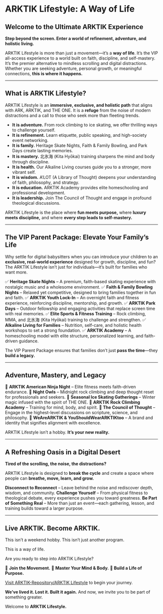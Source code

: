 # ARKTIK Lifestyle: A Way of Life

## Welcome to the Ultimate ARKTIK Experience

**Step beyond the screen. Enter a world of refinement, adventure, and holistic living.**

ARKTIK Lifestyle is more than just a movement—it’s a **way of life**. It’s the VIP all-access experience to a world built on faith, discipline, and self-mastery. It’s the premier alternative to mindless scrolling and digital distractions. Whether you are seeking adventure, personal growth, or meaningful connections, **this is where it happens.**

---

## **What is ARKTIK Lifestyle?**

ARKTIK Lifestyle is an **immersive, exclusive, and holistic path** that aligns with ARK, ARKTIK, and THE ONE. It is a **refuge** from the noise of modern distractions and a call to those who seek more than fleeting trends.

- **It is adventure.** From rock climbing to ice skating, we offer thrilling ways to challenge yourself.
- **It is refinement.** Learn etiquette, public speaking, and high-society event networking.
- **It is family.** Heritage Skate Nights, Faith & Family Bowling, and Park Days create lasting memories.
- **It is mastery.** 北氷海 (Kita Hyōkai) training sharpens the mind and body through discipline.
- **It is health.** Our Alkaline Living courses guide you to a stronger, more vibrant self.
- **It is wisdom.** A’LOT (A Library of Thought) deepens your understanding of faith, philosophy, and strategy.
- **It is education.** ARKTIK Academy provides elite homeschooling and professional development.
- **It is leadership.** Join The Council of Thought and engage in profound theological discussions.

ARKTIK Lifestyle is the place where **fun meets purpose,** where **luxury meets discipline,** and where **every step leads to self-mastery.**

---

## **The VIP Parent Package: Elevate Your Family’s Life**

Why settle for digital babysitters when you can introduce your children to an **exclusive, real-world experience** designed for growth, discipline, and fun? The ARKTIK Lifestyle isn’t just for individuals—it’s built for families who want more.

✅ **Heritage Skate Nights** – A premium, faith-based skating experience with nostalgic music and a wholesome environment.
✅ **Faith & Family Bowling Nights** – Relaxed yet competitive, designed to bring families together in fun and faith.
✅ **ARKTIK Youth Lock-In** – An overnight faith and fitness experience, reinforcing discipline, mentorship, and growth.
✅ **ARKTIK Park Days** – Outdoor fellowship and engaging activities that replace screen time with real memories.
✅ **Elite Sports & Fitness Training** – Rock climbing, MMA, and 北氷海 (Kita Hyōkai) training to challenge and strengthen.
✅ **Alkaline Living for Families** – Nutrition, self-care, and holistic health workshops to set a strong foundation.
✅ **ARKTIK Academy** – A homeschooling model with elite structure, personalized learning, and faith-driven guidance.

The VIP Parent Package ensures that families don’t just **pass the time**—they **build a legacy.**

---

## **Adventure, Mastery, and Legacy**

💠 **ARKTIK American Ninja Night** – Elite fitness meets faith-driven endurance.
💠 **Night Owls** – Midnight rock climbing and deep thought reset for professionals and seekers.
💠 **Seasonal Ice Skating Gatherings** – Winter magic infused with the spirit of THE ONE.
💠 **ARKTIK Rock Climbing Academy** – Training for mind, body, and spirit.
💠 **The Council of Thought** – Engage in the highest-level discussions on scripture, science, and philosophy.
💠 **WeAreARKTIK & YouShouldWearARKTIKtoo** – A brand and identity that signifies alignment with excellence.

ARKTIK Lifestyle isn’t a hobby. **It’s your new reality.**

---

## **A Refreshing Oasis in a Digital Desert**

**Tired of the scrolling, the noise, the distractions?**

ARKTIK Lifestyle is designed to **break the cycle** and create a space where people can **breathe, move, learn, and grow.**

**Disconnect to Reconnect** – Leave behind the noise and rediscover depth, wisdom, and community.
**Challenge Yourself** – From physical fitness to theological debate, every experience pushes you toward greatness.
**Be Part of Something Real** – More than just an event—each gathering, lesson, and training builds toward a larger purpose.

---

## **Live ARKTIK. Become ARKTIK.**

This isn’t a weekend hobby. This isn’t just another program.

This is a way of life.

Are you ready to step into ARKTIK Lifestyle?

💠 **Join the Movement.**
💠 **Master Your Mind & Body.**
💠 **Build a Life of Purpose.**

[Visit ARKTIK-Repository/ARKTIK Lifestyle](#) to begin your journey.

**We’ve lived it. Lost it. Built it again.** And now, we invite you to be part of something greater.

Welcome to **ARKTIK Lifestyle.**

